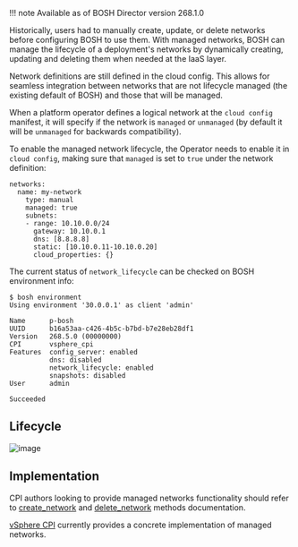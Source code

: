 !!! note
    Available as of BOSH Director version 268.1.0

Historically, users had to manually create, update, or delete networks before configuring BOSH to use them. With managed networks, BOSH can manage the lifecycle of a deployment's networks by dynamically creating, updating and deleting them when needed at the IaaS layer.

Network definitions are still defined in the cloud config. This allows for seamless integration between networks that are not lifecycle managed (the existing default of BOSH) and those that will be managed.

When a platform operator defines a logical network at the `cloud config` manifest, it will specify if the network is `managed` or `unmanaged` (by default it will be `unmanaged` for backwards compatibility).

To enable the managed network lifecycle, the Operator needs to enable it in `cloud config`, making sure that `managed` is set to `true` under the network definition:

```
networks:
  name: my-network
    type: manual
    managed: true
    subnets:
    - range: 10.10.0.0/24
      gateway: 10.10.0.1
      dns: [8.8.8.8]
      static: [10.10.0.11-10.10.0.20]
      cloud_properties: {}
```

The current status of `network_lifecycle` can be checked on BOSH environment info:
```
$ bosh environment
Using environment '30.0.0.1' as client 'admin'

Name      p-bosh
UUID      b16a53aa-c426-4b5c-b7bd-b7e28eb28df1
Version   268.5.0 (00000000)
CPI       vsphere_cpi
Features  config_server: enabled
          dns: disabled
          network_lifecycle: enabled
          snapshots: disabled
User      admin

Succeeded
```

## Lifecycle

![image](images/managed_network_lifecycle.png)


## Implementation

CPI authors looking to provide managed networks functionality should refer to [create_network](cpi-api-v2-method/create-network.md) and [delete_network](cpi-api-v2-method/delete-network.md) methods documentation.

[vSphere CPI](vsphere-cpi.md#networks) currently provides a concrete implementation of managed networks.